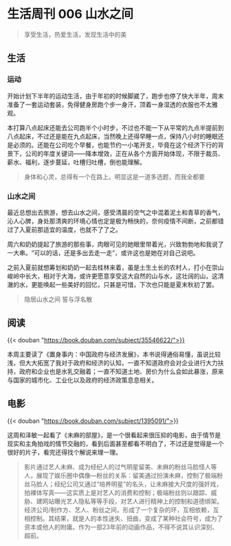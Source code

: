 # 生活周刊 006 山水之间

> 享受生活，热爱生活，发现生活中的美

## 生活

### 运动
开始计划下半年的运动生活，由于年初的时候脚崴了，跑步也停了快大半年，周末准备了一套运动套装，免得健身房跑个步一身汗，顶着一身湿透的衣服也不太雅观。

本打算八点起床还能去公司跑半个小时步，不过也不能一下从平常的九点半提前到八点起床，不过还是能在九点起床，当然晚上还得早睡一点，保持八小时的睡眠还是必须的。还能在公司吃个早餐，也能节约一小笔开支，毕竟在这个经济下行的背景下，公司的年度关键词——降本增效，正在从各个方面开始体现，不限于裁员、薪水、福利，逐步蔓延，吐槽归吐槽，倒也能理解。

> 身体和心灵，总得有一个在路上。明显这是一道多选题，而我全都要

### 山水之间
最近总想出去旅游，想去山水之间，感受清晨的空气之中混着泥土和青草的香气，沁人心脾，身处那清爽的环境心情也定是极为畅快的，奈何疫情不间断，之前都错过了入夏前那适宜的温度，也就不了了之。

周六和奶奶提起了旅游的那些事，肉眼可见的她眼里带着光，兴致勃勃地和我说了一大串。“可以的话，还是多出去走一走”，或许这也是她在对自己说吧。

之前入夏前就想筹划和奶奶一起去桂林来着，虽是土生土长的农村人，打小在崇山峻岭中长大，相对于大海，或许更愿意享受这大自然的山与水，这壮阔的山，这清澈的水，更能唤起一些美好的回忆，只甚是可惜，下次也只能是夏末秋初了罢。

> 隐居山水之间 誓与浮名散

## 阅读
{{< douban "https://book.douban.com/subject/35546622/">}}

本周主要读了《置身事内：中国政府与经济发展》，本书说得通俗易懂，虽说比较浅，但大大拓宽了我对于政府和经济的认知，一直不知道政府会对企业进行大力扶持，政府和企业也是水乳交融着；一直不知道土地、房价为什么会如此暴涨，原来与国家的城市化、工业化以及政府的经济政策息息相关。

## 电影
{{< douban "https://book.douban.com/subject/1395091/">}}

这周和泽敏一起看了《未麻的部屋》，是一个很看起来很压抑的电影，由于情节是现实和主角拍戏的情节交融的，看到后面甚至都看不明白了，不过还是觉得是一个很好的片子，看完还得找个解说来理一理。

> 影片通过艺人未麻、成为经纪人的过气明星留美、未麻的粉丝马脸怪人等人，展现了娱乐圈中偶像—粉丝的关系：留美通过扮演未麻，控制了极端粉丝马脸人；经纪公司又通过“培养明星”的名头，让未麻接大尺度的强奸戏，拍裸体写真——这实质上是对艺人的消费和控制；极端粉丝则以跟踪、威胁、建网站曝光艺人隐私等等手段，对艺人进行精神上的控制和道德绑架。经济公司/制作方、艺人、粉丝之间，形成了一个复杂的环，互相依赖，互相控制。其结果，就是人的本性迷失、扭曲，变成了某种社会符号，成为了资本或他人的附庸。作为一部23年前的动画作品，不得不说其认识深刻、超前。

